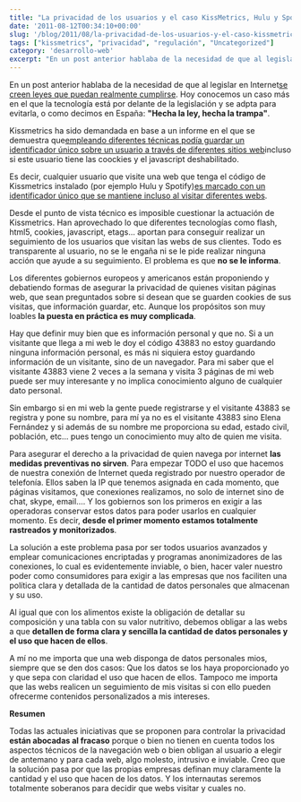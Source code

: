 ```yaml
---
title: "La privacidad de los usuarios y el caso KissMetrics, Hulu y Spotify"
date: '2011-08-12T00:34:10+00:00'
slug: '/blog/2011/08/la-privacidad-de-los-usuarios-y-el-caso-kissmetrics-hulu-y-spotify'
tags: ["kissmetrics", "privacidad", "regulación", "Uncategorized"]
category: 'desarrollo-web'
excerpt: "En un post anterior hablaba de la necesidad de que al legislar en Internet se creen leyes que puedan realmente cumplirse."
---
```

En un post anterior hablaba de la necesidad de que al legislar en Internet[se creen leyes que puedan realmente cumplirse](http://static.squarespace.com/static/5303797ae4b0c6ad9e43f072/5303ce80e4b0400995a883d6/5303cf3ee4b0400995a88b5f/1392758590683/google-reconoce-la-entrega-de-datos-privados?format=original). Hoy conocemos un caso más en el que la tecnología está por delante de la legislación y se adpta para evitarla, o como decimos en España: **"Hecha la ley, hecha la trampa"**.

Kissmetrics ha sido demandada en base a un informe en el que se demuestra que[empleando diferentes técnicas podía guardar un identificador único sobre un usuario a través de diferentes sitios web](http://papers.ssrn.com/sol3/papers.cfm?abstract_id=1898390)incluso si este usuario tiene las coockies y el javascript deshabilitado.

Es decir, cualquier usuario que visite una web que tenga el código de Kissmetrics instalado (por ejemplo Hulu y Spotify)[es marcado con un identificador único que se mantiene incluso al visitar diferentes webs](http://ashkansoltani.org/docs/respawn_redux.html).

Desde el punto de vista técnico es imposible cuestionar la actuación de Kissmetrics. Han aprovechado lo que diferentes tecnologías como flash, html5, cookies, javascript, etags... aportan para conseguir realizar un seguimiento de los usuarios que visitan las webs de sus clientes. Todo es transparente al usuario, no se le engaña ni se le pide realizar ninguna acción que ayude a su seguimiento. El problema es que **no se le informa**.

Los diferentes gobiernos europeos y americanos están proponiendo y debatiendo formas de asegurar la privacidad de quienes visitan páginas web, que sean preguntados sobre si desean que se guarden cookies de sus visitas, que información guardar, etc. Aunque los propósitos son muy loables **la puesta en práctica es muy complicada**.

Hay que definir muy bien que es información personal y que no. Si a un visitante que llega a mi web le doy el código 43883 no estoy guardando ninguna información personal, es más ni siquiera estoy guardando información de un visitante, sino de un navegador. Para mi saber que el visitante 43883 viene 2 veces a la semana y visita 3 páginas de mi web puede ser muy interesante y no implica conocimiento alguno de cualquier dato personal.

Sin embargo si en mi web la gente puede registrarse y el visitante 43883 se registra y pone su nombre, para mí ya no es el visitante 43883 sino Elena Fernández y si además de su nombre me proporciona su edad, estado civil, población, etc... pues tengo un conocimiento muy alto de quien me visita.

Para asegurar el derecho a la privacidad de quien navega por internet **las medidas preventivas no sirven**. Para empezar TODO el uso que hacemos de nuestra conexión de Internet queda registrado por nuestro operador de telefonía. Ellos saben la IP que tenemos asignada en cada momento, que páginas visitamos, que conexiones realizamos, no solo de internet sino de chat, skype, email.... Y los gobiernos son los primeros en exigir a las operadoras conservar estos datos para poder usarlos en cualquier momento. Es decir, **desde el primer momento estamos totalmente rastreados y monitorizados**.

La solución a este problema pasa por ser todos usuarios avanzados y emplear comunicaciones encriptadas y programas anonimizadores de las conexiones, lo cual es evidentemente inviable, o bien, hacer valer nuestro poder como consumidores para exigir a las empresas que nos faciliten una política clara y detallada de la cantidad de datos personales que almacenan y su uso.

Al igual que con los alimentos existe la obligación de detallar su composición y una tabla con su valor nutritivo, debemos obligar a las webs a que **detallen de forma clara y sencilla la cantidad de datos personales y el uso que hacen de ellos**.

A mí no me importa que una web disponga de datos personales mios, siempre que se den dos casos: Que los datos se los haya proporcionado yo y que sepa con claridad el uso que hacen de ellos. Tampoco me importa que las webs realicen un seguimiento de mis visitas si con ello pueden ofrecerme contenidos personalizados a mis intereses.

**Resumen**

Todas las actuales iniciativas que se proponen para controlar la privacidad **están abocadas al fracaso** porque o bien no tienen en cuenta todos los aspectos técnicos de la navegación web o bien obligan al usuario a elegir de antemano y para cada web, algo molesto, intrusivo e inviable. Creo que la solución pasa por que las propias empresas definan muy claramente la cantidad y el uso que hacen de los datos. Y los internautas seremos totalmente soberanos para decidir que webs visitar y cuales no.

